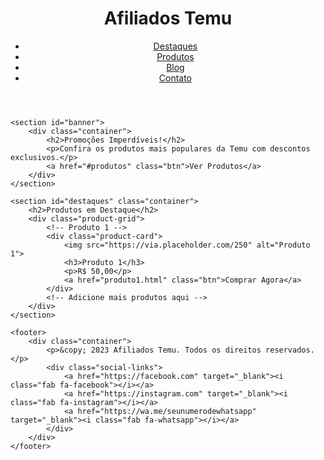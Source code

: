 <!DOCTYPE html>
<html lang="pt-BR">
<head>
    <meta charset="UTF-8">
    <meta name="viewport" content="width=device-width, initial-scale=1.0">
    <meta name="description" content="Site de afiliados da Temu - Encontre os melhores produtos com descontos incríveis!">
    <title>Afiliados Temu - Promoções e Ofertas</title>
    <link rel="stylesheet" href="styles.css">
    <link rel="stylesheet" href="https://cdnjs.cloudflare.com/ajax/libs/font-awesome/6.0.0/css/all.min.css">
</head>
<body>
    <header>
        <div class="container">
            <h1>Afiliados Temu</h1>
            <nav>
                <ul>
                    <li><a href="#destaques">Destaques</a></li>
                    <li><a href="#produtos">Produtos</a></li>
                    <li><a href="#blog">Blog</a></li>
                    <li><a href="#contato">Contato</a></li>
                </ul>
            </nav>
        </div>
    </header>

    <section id="banner">
        <div class="container">
            <h2>Promoções Imperdíveis!</h2>
            <p>Confira os produtos mais populares da Temu com descontos exclusivos.</p>
            <a href="#produtos" class="btn">Ver Produtos</a>
        </div>
    </section>

    <section id="destaques" class="container">
        <h2>Produtos em Destaque</h2>
        <div class="product-grid">
            <!-- Produto 1 -->
            <div class="product-card">
                <img src="https://via.placeholder.com/250" alt="Produto 1">
                <h3>Produto 1</h3>
                <p>R$ 50,00</p>
                <a href="produto1.html" class="btn">Comprar Agora</a>
            </div>
            <!-- Adicione mais produtos aqui -->
        </div>
    </section>

    <footer>
        <div class="container">
            <p>&copy; 2023 Afiliados Temu. Todos os direitos reservados.</p>
            <div class="social-links">
                <a href="https://facebook.com" target="_blank"><i class="fab fa-facebook"></i></a>
                <a href="https://instagram.com" target="_blank"><i class="fab fa-instagram"></i></a>
                <a href="https://wa.me/seunumerodewhatsapp" target="_blank"><i class="fab fa-whatsapp"></i></a>
            </div>
        </div>
    </footer>
</body>
</html>
